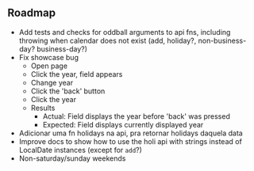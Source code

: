  ## Roadmap

* Add tests and checks for oddball arguments to api fns, including throwing when calendar does not exist (add, holiday?, non-business-day? business-day?)
* Fix showcase bug
  * Open page
  * Click the year, field appears
  * Change year
  * Click the 'back' button
  * Click the year
  * Results
    * Actual: Field displays the year before 'back' was pressed
    * Expected: Field displays currently displayed year
* Adicionar uma fn holidays na api, pra retornar holidays daquela data 
* Improve docs to show how to use the holi api with strings instead of LocalDate instances (except for `add`?)
* Non-saturday/sunday weekends
